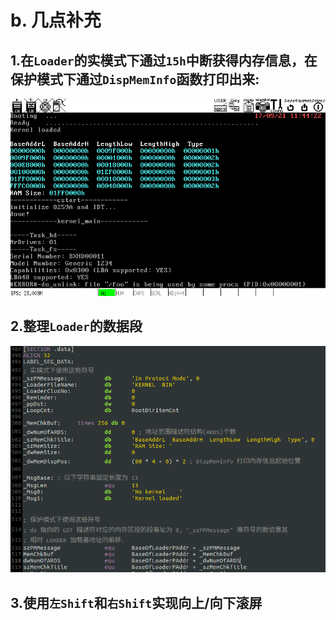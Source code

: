 # b. 几点补充

## 1.在`Loader`的实模式下通过`15h`中断获得内存信息，在保护模式下通过`DispMemInfo`函数打印出来:
![b](screenshot/b.png)

## 2.整理`Loader`的数据段
![loaderdata](screenshot/loaderdata.png)

## 3.使用`左Shift`和`右Shift`实现向上/向下滚屏
